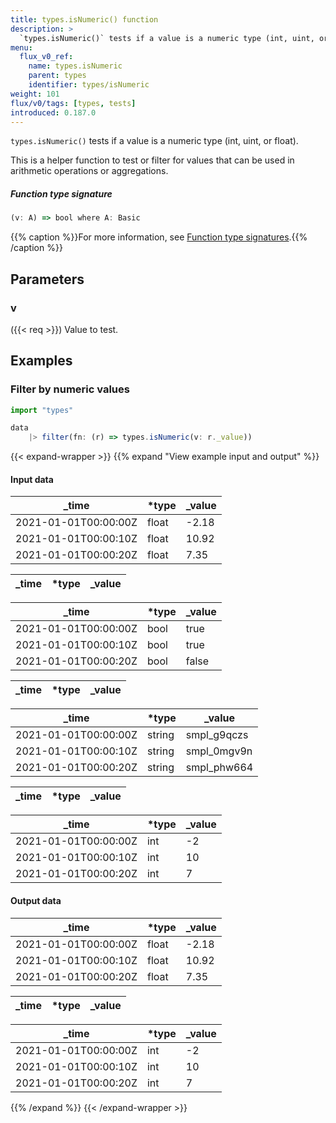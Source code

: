 ```yaml
---
title: types.isNumeric() function
description: >
  `types.isNumeric()` tests if a value is a numeric type (int, uint, or float).
menu:
  flux_v0_ref:
    name: types.isNumeric
    parent: types
    identifier: types/isNumeric
weight: 101
flux/v0/tags: [types, tests]
introduced: 0.187.0
---
```


<!------------------------------------------------------------------------------

IMPORTANT: This page was generated from comments in the Flux source code. Any
edits made directly to this page will be overwritten the next time the
documentation is generated. 

To make updates to this documentation, update the function comments above the
function definition in the Flux source code:

https://github.com/influxdata/flux/blob/master/stdlib/types/types.flux#L189-L190

Contributing to Flux: https://github.com/influxdata/flux#contributing
Fluxdoc syntax: https://github.com/influxdata/flux/blob/master/docs/fluxdoc.md

------------------------------------------------------------------------------->

`types.isNumeric()` tests if a value is a numeric type (int, uint, or float).

This is a helper function to test or filter for values that can be used in
arithmetic operations or aggregations.

##### Function type signature

```js
(v: A) => bool where A: Basic
```

{{% caption %}}For more information, see [Function type signatures](/flux/v0/function-type-signatures/).{{% /caption %}}

## Parameters

### v
({{< req >}})
Value to test.




## Examples

### Filter by numeric values

```js
import "types"

data
    |> filter(fn: (r) => types.isNumeric(v: r._value))

```

{{< expand-wrapper >}}
{{% expand "View example input and output" %}}

#### Input data

| _time                | *type | _value  |
| -------------------- | ----- | ------- |
| 2021-01-01T00:00:00Z | float | -2.18   |
| 2021-01-01T00:00:10Z | float | 10.92   |
| 2021-01-01T00:00:20Z | float | 7.35    |

| _time  | *type | _value  |
| ------ | ----- | ------- |

| _time                | *type | _value  |
| -------------------- | ----- | ------- |
| 2021-01-01T00:00:00Z | bool  | true    |
| 2021-01-01T00:00:10Z | bool  | true    |
| 2021-01-01T00:00:20Z | bool  | false   |

| _time  | *type | _value  |
| ------ | ----- | ------- |

| _time                | *type  | _value      |
| -------------------- | ------ | ----------- |
| 2021-01-01T00:00:00Z | string | smpl_g9qczs |
| 2021-01-01T00:00:10Z | string | smpl_0mgv9n |
| 2021-01-01T00:00:20Z | string | smpl_phw664 |

| _time  | *type | _value  |
| ------ | ----- | ------- |

| _time                | *type | _value  |
| -------------------- | ----- | ------- |
| 2021-01-01T00:00:00Z | int   | -2      |
| 2021-01-01T00:00:10Z | int   | 10      |
| 2021-01-01T00:00:20Z | int   | 7       |


#### Output data

| _time                | *type | _value  |
| -------------------- | ----- | ------- |
| 2021-01-01T00:00:00Z | float | -2.18   |
| 2021-01-01T00:00:10Z | float | 10.92   |
| 2021-01-01T00:00:20Z | float | 7.35    |

| _time  | *type | _value  |
| ------ | ----- | ------- |

| _time                | *type | _value  |
| -------------------- | ----- | ------- |
| 2021-01-01T00:00:00Z | int   | -2      |
| 2021-01-01T00:00:10Z | int   | 10      |
| 2021-01-01T00:00:20Z | int   | 7       |

{{% /expand %}}
{{< /expand-wrapper >}}
